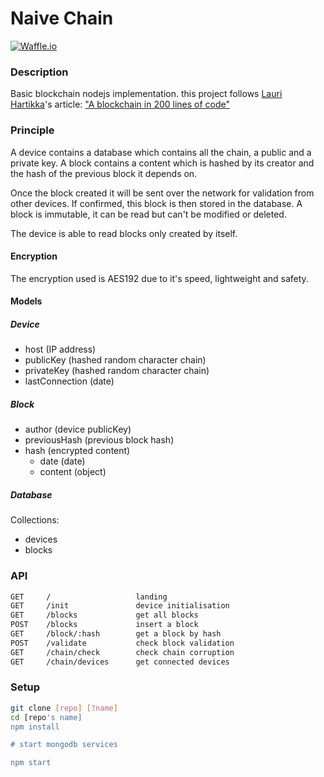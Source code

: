 # Naive Chain

[![Waffle.io](https://img.shields.io/badge/Status-Development-A44437.svg?style=flat-square)]()


### Description
Basic blockchain nodejs implementation.
this project follows [Lauri Hartikka](https://medium.com/@lhartikk)'s article:
["A blockchain in 200 lines of code"](https://medium.com/@lhartikk/a-blockchain-in-200-lines-of-code-963cc1cc0e54)


### Principle
A device contains a database which contains all the chain, a public and a private key.
A block contains a content which is hashed by its creator and the hash of the previous block it depends on.

Once the block created it will be sent over the network for validation from other devices.
If confirmed, this block is then stored in the database.
A block is immutable, it can be read but can't be modified or deleted.

The device is able to read blocks only created by itself.


#### Encryption
The encryption used is AES192 due to it's speed, lightweight and safety.


#### Models
##### Device
- host (IP address)
- publicKey (hashed random character chain)
- privateKey (hashed random character chain)
- lastConnection (date)

##### Block
- author (device publicKey)
- previousHash (previous block hash)
- hash (encrypted content)
  - date (date)
  - content (object)

##### Database
Collections:
- devices
- blocks


### API
```txt
GET     /                   landing
GET     /init               device initialisation
GET     /blocks             get all blocks
POST    /blocks             insert a block
GET     /block/:hash        get a block by hash
POST    /validate           check block validation
GET     /chain/check        check chain corruption
GET     /chain/devices      get connected devices
```

### Setup
```bash
git clone [repo] [?name]
cd [repo's name]
npm install

# start mongodb services

npm start
```

